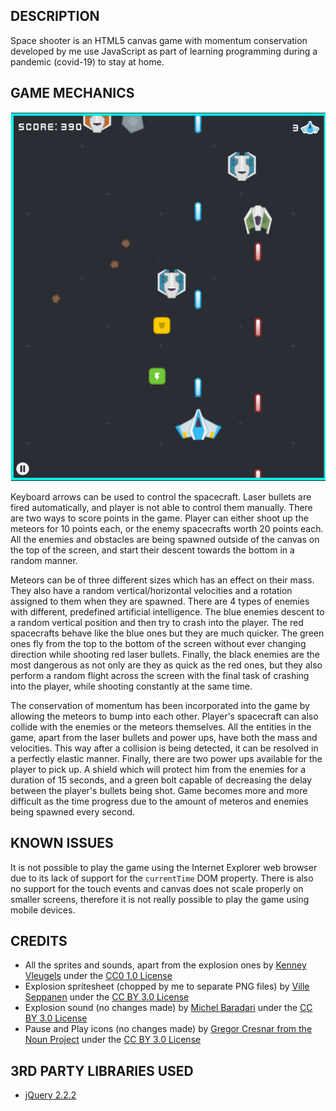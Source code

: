 ## DESCRIPTION

Space shooter is an HTML5 canvas game with momentum conservation developed by me
use JavaScript as part of learning programming during a pandemic (covid-19) to stay at home.

## GAME MECHANICS

![screenshot](img/menu3.png "Game screenshot")

Keyboard arrows can be used to control the spacecraft. Laser bullets are fired automatically, and player
is not able to control them manually. There are two ways to score points in the game.
Player can either shoot up the meteors for 10 points each, or the enemy spacecrafts worth
20 points each. All the enemies and obstacles are being spawned outside of the canvas on
the top of the screen, and start their descent towards the bottom in a random manner.

Meteors can be of three different sizes which has an effect on their mass. They also
have a random vertical/horizontal velocities and a rotation assigned to them when they are
spawned. There are 4 types of enemies with different, predefined artificial intelligence. The
blue enemies descent to a random vertical position and then try to crash into the player.
The red spacecrafts behave like the blue ones but they are much quicker. The green ones
fly from the top to the bottom of the screen without ever changing direction while shooting
red laser bullets. Finally, the black enemies are the most dangerous as not only are they
as quick as the red ones, but they also perform a random flight across the screen with the
final task of crashing into the player, while shooting constantly at the same time.

The conservation of momentum has been incorporated into the game by allowing the
meteors to bump into each other. Player's spacecraft can also collide with the enemies
or the meteors themselves. All the entities in the game, apart from the laser bullets and
power ups, have both the mass and velocities. This way after a collision is being detected,
it can be resolved in a perfectly elastic manner. Finally, there are two power ups available
for the player to pick up. A shield which will protect him from the enemies for a duration
of 15 seconds, and a green bolt capable of decreasing the delay between the player's bullets
being shot. Game becomes more and more difficult as the time progress due to the amount
of meteros and enemies being spawned every second.

## KNOWN ISSUES
It is not possible to play the game using the Internet Explorer web browser due to its
lack of support for the `currentTime` DOM property. There is also no support for the
touch events and canvas does not scale properly on smaller screens, therefore it is
not really possible to play the game using mobile devices.

## CREDITS

- All the sprites and sounds, apart from the explosion ones by [Kenney Vleugels](http://www.kenney.nl)
  under the [CC0 1.0 License](https://creativecommons.org/publicdomain/zero/1.0/)
- Explosion spritesheet (chopped by me to separate PNG files) by [Ville Seppanen](http://villeseppanen.com)
  under the [CC BY 3.0 License](https://creativecommons.org/licenses/by/3.0/)
- Explosion sound (no changes made) by [Michel Baradari](http://apollo-music.de)
  under the [CC BY 3.0 License](https://creativecommons.org/licenses/by/3.0/)
- Pause and Play icons (no changes made) by [Gregor Cresnar from the Noun Project](https://thenounproject.com/search/?q=pause&i=200252)
  under the [CC BY 3.0 License](https://creativecommons.org/licenses/by/3.0/)

## 3RD PARTY LIBRARIES USED
- [jQuery 2.2.2](https://jquery.com/)
